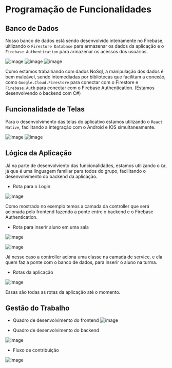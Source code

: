 # Programação de Funcionalidades

## Banco de Dados

Nosso banco de dados está sendo desenvolvido inteiramente no Firebase, uitlizando o `Firestore Database` para armazenar os dados da aplicação e o `Firebase Authentication` para armazenar os acessos dos usuários.

![image](https://github.com/user-attachments/assets/0b2ad4a1-72ed-4b7d-94ac-d00f64003eec)
![image](https://github.com/user-attachments/assets/f910335e-7398-4a63-8033-dc2b871b605c)
![image](https://github.com/user-attachments/assets/040b5b20-3b1b-48c3-9264-e666fe779d62)

Como estamos trabalhando com dados NoSql, a manipulação dos dados é bem maleável, sendo intemediadas por bibliotecas que facilitam a conexão, como `Google.Cloud.Firestore` para conectar com o Firestore e `Firebase.Auth` para conectar com o Firebase Authentication. (Estamos desenvolvendo o backend com C#)

## Funcionalidade de Telas

Para o desenvolvimento das telas do aplicativo estamos utilizando o `React Native`, facilitando a integração com o Android e IOS simultaneamente.

![image](https://github.com/user-attachments/assets/e4161d1a-57f4-4d52-a908-547cd1fb4dd1)
![image](https://github.com/user-attachments/assets/55d384e3-623d-4e40-bfb6-c385990633c1)

## Lógica da Aplicação

Já na parte de desenvolviento das funcionalidades, estamos utilizando o `C#`, já que é uma linguagem familiar para todos do grupo, facilitando o desenvolvimento do backend da aplicação.

- Rota para o Login

![image](https://github.com/user-attachments/assets/42b427a7-1b98-406c-a0be-922bdfe06a1e)

Como mostrado no exemplo temos a camada da controller que será acionada pelo frontend fazendo a ponte entre o backend e o Firebase Authentication.

- Rota para inserir aluno em uma sala

![image](https://github.com/user-attachments/assets/cc56d0de-d512-4c87-b602-ecc5be686365)

![image](https://github.com/user-attachments/assets/9bb49b04-8d10-4f58-a70a-aa61a5b41794)

Já nesse caso a controller aciona uma classe na camada de service, e ela quem faz a ponte com o banco de dados, para inserir o aluno na turma.

- Rotas da aplicação

![image](https://github.com/user-attachments/assets/7bba1163-1c78-43e9-809d-55d467713270)

Essas são todas as rotas da aplicação até o momento.

## Gestão do Trabalho

- Quadro de desenvolvimento do frontend
![image](https://github.com/user-attachments/assets/281bfd38-b931-49d8-813d-b37de7f69603)

- Quadro de desenvolvimento do backend

![image](https://github.com/user-attachments/assets/6db1e372-0eed-4fb9-9052-871000ed7e4b)

- Fluxo de contribuição

![image](https://github.com/user-attachments/assets/049f602f-b932-4dd5-844b-d44c26ef6e57)


